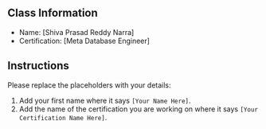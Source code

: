 ## Class Information
- Name: [Shiva Prasad Reddy Narra]  
- Certification: [Meta Database Engineer]  

## Instructions
Please replace the placeholders with your details:
1. Add your first name where it says `[Your Name Here]`.  
2. Add the name of the certification you are working on where it says `[Your Certification Name Here]`.  
